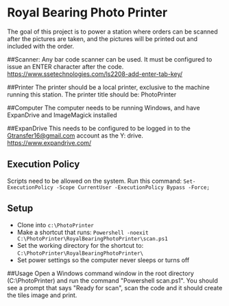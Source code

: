 # Royal Bearing Photo Printer

The goal of this project is to power a station where orders 
can be scanned after the pictures are taken, and the pictures 
will be printed out and included with the order.

##Scanner: 
Any bar code scanner can be used. It must be 
configured to issue an ENTER character after the code. https://www.ssetechnologies.com/ls2208-add-enter-tab-key/

##Printer
The printer should be a local printer, exclusive to the machine 
running this station. The printer title should be: PhotoPrinter

##Computer
The computer needs to be running Windows, and have ExpanDrive
and ImageMagick installed

##ExpanDrive
This needs to be configured to be logged in to the Gtransfer16@gmail.com account 
as the Y: drive.
https://www.expandrive.com/

## Execution Policy
Scripts need to be allowed on the system. Run this command: ```Set-ExecutionPolicy -Scope CurrentUser -ExecutionPolicy Bypass -Force;```

## Setup
- Clone into ```c:\PhotoPrinter```
- Make a shortcut that runs: ```Powershell -noexit C:\PhotoPrinter\RoyalBearingPhotoPrinter\scan.ps1```
- Set the working directory for the shortcut to: ```C:\PhotoPrinter\RoyalBearingPhotoPrinter\```     
- Set power settings so the computer never sleeps or turns off


##Usage
Open a Windows command window in the root directory (C:\PhotoPrinter)
and run the command "Powershell scan.ps1". You should see a prompt 
that says "Ready for scan", scan the code and it should create
the tiles image and print. 
